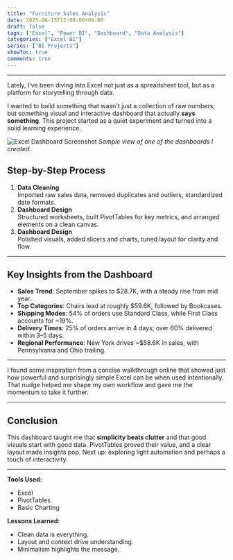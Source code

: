 ```yaml
---
title: "Furniture Sales Analysis"
date: 2025-06-15T12:00:00+04:00
draft: false
tags: ["Excel", "Power BI", "Dashboard", "Data Analysis"]
categories: ["Excel BI"]
series: ["BI Projects"]
showToc: true
comments: true
---
```


---
Lately, I’ve been diving into Excel not just as a spreadsheet tool, but as a platform for storytelling through data.

I wanted to build something that wasn't just a collection of raw numbers, but something visual and interactive dashboard that actually **says something**. This project started as a quiet experiment and turned into a solid learning experience.

![Excel Dashboard Screenshot](/img/excel-dashboard-1.png)
*Sample view of one of the dashboards I created.*

## Step-by-Step Process
1. **Data Cleaning**  
   Imported raw sales data, removed duplicates and outliers, standardized date formats.  
2. **Dashboard Design**  
   Structured worksheets, built PivotTables for key metrics, and arranged elements on a clean canvas.  
3. **Dashboard Design**  
   Polished visuals, added slicers and charts, tuned layout for clarity and flow.

---

## Key Insights from the Dashboard
- **Sales Trend**: September spikes to \$28.7K, with a steady rise from mid year.  
- **Top Categories**: Chairs lead at roughly \$59.6K, followed by Bookcases.  
- **Shipping Modes**: 54% of orders use Standard Class, while First Class accounts for ~19%.  
- **Delivery Times**: 25% of orders arrive in 4 days; over 60% delivered within 3–5 days.  
- **Regional Performance**: New York drives ~\$58.6K in sales, with Pennsylvania and Ohio trailing.

---

I found some inspiration from a concise walkthrough online that showed just how powerful and surprisingly simple Excel can be when used intentionally. That nudge helped me shape my own workflow and gave me the momentum to take it further.

---

## Conclusion
This dashboard taught me that **simplicity beats clutter** and that good visuals start with good data. PivotTables proved their value, and a clear layout made insights pop. Next up: exploring light automation and perhaps a touch of interactivity.

---

**Tools Used:**  
- Excel  
- PivotTables  
- Basic Charting  

**Lessons Learned:**  
- Clean data is everything.  
- Layout and context drive understanding.  
- Minimalism highlights the message.
